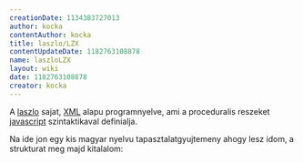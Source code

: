 ```yaml
---
creationDate: 1134383727013 
author: kocka 
contentAuthor: kocka 
title: laszlo/LZX 
contentUpdateDate: 1182763108878 
name: laszloLZX 
layout: wiki 
date: 1182763108878 
creator: kocka 
---
```

A [laszlo](../Laszlo.html) sajat, [XML](../XML.html) alapu programnyelve, ami a proceduralis reszeket [javascript](../javascript.html) szintaktikaval definialja.

Na ide jon egy kis magyar nyelvu tapasztalatgyujtemeny ahogy lesz idom, a strukturat meg majd kitalalom:



